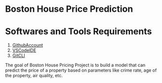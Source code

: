 # Boston House Price Prediction

# Softwares and Tools Requirements
1. [GithubAccount](https://github.com)
3. [VSCodeIDE](https://code.visualstudio.com/)
4. [GitCLI](https://git-scm.com/book/en/v2/Getting-Started-The-Command-Line)

The goal of Boston House Pricing Project is to build a model that can predict the price of a property based on parameters like crime rate, age of the property, air quality, etc.